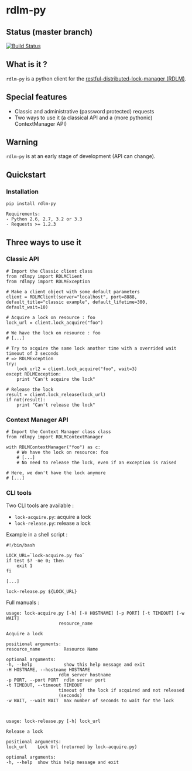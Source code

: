 # rdlm-py

## Status (master branch)

[![Build Status](https://travis-ci.org/thefab/rdlm-py.png)](https://travis-ci.org/thefab/rdlm-py)

## What is it ?

`rdlm-py` is a python client for the [restful-distributed-lock-manager (RDLM)](https://github.com/thefab/restful-distributed-lock-manager).

## Special features

- Classic and administrative (password protected) requests
- Two ways to use it (a classical API and a (more pythonic) ContextManager API)

## Warning

`rdlm-py` is at an early stage of development (API can change).

## Quickstart

### Installation

    pip install rdlm-py

    Requirements: 
    - Python 2.6, 2.7, 3.2 or 3.3
    - Requests >= 1.2.3

## Three ways to use it 

### Classic API

    # Import the Classic client class
    from rdlmpy import RDLMClient
    from rdlmpy import RDLMException

    # Make a client object with some default parameters
    client = RDLMClient(server="localhost", port=8888, default_title="classic example", default_lifetime=300, default_wait=10)

    # Acquire a lock on resource : foo
    lock_url = client.lock_acquire("foo")

    # We have the lock on resource : foo
    # [...]

    # Try to acquire the same lock another time with a overrided wait timeout of 3 seconds
    # => RDLMException 
    try:
        lock_url2 = client.lock_acquire("foo", wait=3)
    except RDLMException:
        print "Can't acquire the lock"

    # Release the lock
    result = client.lock_release(lock_url)
    if not(result):
        print "Can't release the lock"

### Context Manager API

    # Import the Context Manager class class
    from rdlmpy import RDLMContextManager

    with RDLMContextManager("foo") as c:
        # We have the lock on resource: foo
        # [...]
        # No need to release the lock, even if an exception is raised

    # Here, we don't have the lock anymore
    # [...]

### CLI tools

Two CLI tools are available :

- `lock-acquire.py`: acquire a lock 
- `lock-release.py`: release a lock

Example in a shell script :

    #!/bin/bash

    LOCK_URL=`lock-acquire.py foo`
    if test $? -ne 0; then
        exit 1
    fi

    [...] 

    lock-release.py ${LOCK_URL}

Full manuals :

    usage: lock-acquire.py [-h] [-H HOSTNAME] [-p PORT] [-t TIMEOUT] [-w WAIT]
                        resource_name

    Acquire a lock

    positional arguments:
    resource_name         Resource Name

    optional arguments:
    -h, --help            show this help message and exit
    -H HOSTNAME, --hostname HOSTNAME
                        rdlm server hostname
    -p PORT, --port PORT  rdlm server port
    -t TIMEOUT, --timeout TIMEOUT
                        timeout of the lock if acquired and not released
                        (seconds)
    -w WAIT, --wait WAIT  max number of seconds to wait for the lock



    usage: lock-release.py [-h] lock_url

    Release a lock

    positional arguments:
    lock_url    Lock Url (returned by lock-acquire.py)

    optional arguments:
    -h, --help  show this help message and exit

